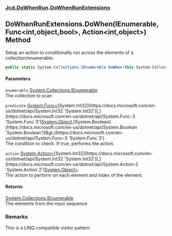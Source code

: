 ### [Jcd.DoWhenRun](Jcd_DoWhenRun.md 'Jcd.DoWhenRun').[DoWhenRunExtensions](Jcd_DoWhenRun_DoWhenRunExtensions.md 'Jcd.DoWhenRun.DoWhenRunExtensions')
## DoWhenRunExtensions.DoWhen(IEnumerable, Func&lt;int,object,bool&gt;, Action&lt;int,object&gt;) Method
Setup an action to conditionally run across the elements of a collection/enumerable.  
```csharp
public static System.Collections.IEnumerable DoWhen(this System.Collections.IEnumerable enumerable, System.Func<int,object,bool> predicate, System.Action<int,object> action);
```
#### Parameters
<a name='Jcd_DoWhenRun_DoWhenRunExtensions_DoWhen(System_Collections_IEnumerable_System_Func_int_object_bool__System_Action_int_object_)_enumerable'></a>
`enumerable` [System.Collections.IEnumerable](https://docs.microsoft.com/en-us/dotnet/api/System.Collections.IEnumerable 'System.Collections.IEnumerable')  
The collection to scan
  
<a name='Jcd_DoWhenRun_DoWhenRunExtensions_DoWhen(System_Collections_IEnumerable_System_Func_int_object_bool__System_Action_int_object_)_predicate'></a>
`predicate` [System.Func&lt;](https://docs.microsoft.com/en-us/dotnet/api/System.Func-3 'System.Func`3')[System.Int32](https://docs.microsoft.com/en-us/dotnet/api/System.Int32 'System.Int32')[,](https://docs.microsoft.com/en-us/dotnet/api/System.Func-3 'System.Func`3')[System.Object](https://docs.microsoft.com/en-us/dotnet/api/System.Object 'System.Object')[,](https://docs.microsoft.com/en-us/dotnet/api/System.Func-3 'System.Func`3')[System.Boolean](https://docs.microsoft.com/en-us/dotnet/api/System.Boolean 'System.Boolean')[&gt;](https://docs.microsoft.com/en-us/dotnet/api/System.Func-3 'System.Func`3')  
The condition to check. If true, performs the action.
  
<a name='Jcd_DoWhenRun_DoWhenRunExtensions_DoWhen(System_Collections_IEnumerable_System_Func_int_object_bool__System_Action_int_object_)_action'></a>
`action` [System.Action&lt;](https://docs.microsoft.com/en-us/dotnet/api/System.Action-2 'System.Action`2')[System.Int32](https://docs.microsoft.com/en-us/dotnet/api/System.Int32 'System.Int32')[,](https://docs.microsoft.com/en-us/dotnet/api/System.Action-2 'System.Action`2')[System.Object](https://docs.microsoft.com/en-us/dotnet/api/System.Object 'System.Object')[&gt;](https://docs.microsoft.com/en-us/dotnet/api/System.Action-2 'System.Action`2')  
The action to perform on each element and index of the element.
  
#### Returns
[System.Collections.IEnumerable](https://docs.microsoft.com/en-us/dotnet/api/System.Collections.IEnumerable 'System.Collections.IEnumerable')  
The elements from the input sequence
### Remarks
This is a LINQ compatible visitor pattern
